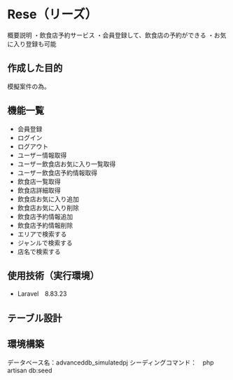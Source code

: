 # Rese（リーズ）
概要説明
・飲食店予約サービス
・会員登録して、飲食店の予約ができる
・お気に入り登録も可能　

## 作成した目的
模擬案件の為。

## 機能一覧
- 会員登録
- ログイン
- ログアウト
- ユーザー情報取得
- ユーザー飲食店お気に入り一覧取得
- ユーザー飲食店予約情報取得
- 飲食店一覧取得
- 飲食店詳細取得
- 飲食店お気に入り追加
- 飲食店お気に入り削除
- 飲食店予約情報追加
- 飲食店予約情報削除
- エリアで検索する
- ジャンルで検索する
- 店名で検索する

## 使用技術（実行環境）
- Laravel　8.83.23

## テーブル設計


## 環境構築
データベース名：advanceddb_simulatedpj
シーディングコマンド：　php artisan db:seed

